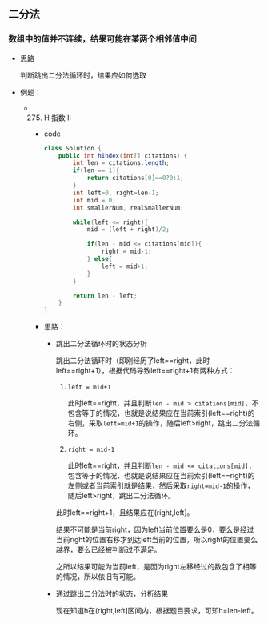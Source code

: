 ## 二分法

### 数组中的值并不连续，结果可能在某两个相邻值中间

+ 思路

    判断跳出二分法循环时，结果应如何选取

+ 例题：

    + 275. H 指数 II

        + code

            ```java
            class Solution {
                public int hIndex(int[] citations) {
                    int len = citations.length;
                    if(len == 1){
                        return citations[0]==0?0:1;
                    }
                    int left=0, right=len-1;
                    int mid = 0;
                    int smallerNum, realSmallerNum;

                    while(left <= right){
                        mid = (left + right)/2;

                        if(len - mid <= citations[mid]){
                            right = mid-1;
                        } else{
                            left = mid+1;
                        }
                    }

                    return len - left;
                }
            }
            ```

        + 思路：

            + 跳出二分法循环时的状态分析

                跳出二分法循环时（即刚经历了left==right，此时left==right+1），根据代码导致left==right+1有两种方式：

                1. `left = mid+1`

                    此时left==right，并且判断`len - mid > citations[mid]`，不包含等于的情况，也就是说结果应在当前索引(left==right)的右侧，采取`left=mid+1`的操作，随后left>right，跳出二分法循环。

                2. `right = mid-1`

                    此时left==right，并且判断`len - mid <= citations[mid]`，包含等于的情况，也就是说结果应在当前索引(left==right)的左侧或者当前索引就是结果，然后采取`right=mid-1`的操作，随后left>right，跳出二分法循环。

                此时left==right+1，且结果应在(right,left]。

                结果不可能是当前right，因为left当前位置要么是0，要么是经过当前right的位置右移才到达left当前的位置，所以right的位置要么越界，要么已经被判断过不满足。

                之所以结果可能为当前left，是因为right左移经过的数包含了相等的情况，所以依旧有可能。

            + 通过跳出二分法时的状态，分析结果

                现在知道h在(right,left]区间内，根据题目要求，可知h=len-left。